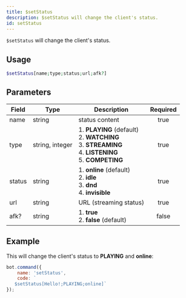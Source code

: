 ```yaml
---
title: $setStatus
description: $setStatus will change the client's status.
id: setStatus
---
```


`$setStatus` will change the client's status.

## Usage

```php
$setStatus[name;type;status;url;afk?]
```

## Parameters 

| Field  | Type            | Description                                                                                                             | Required |
|--------|-----------------|-------------------------------------------------------------------------------------------------------------------------|:--------:|
| name   | string          | status content                                                                                                          |   true   |
| type   | string, integer | 1. **PLAYING** (default) <br /> 2. **WATCHING** <br /> 3. **STREAMING** <br /> 4. **LISTENING** <br /> 5. **COMPETING** |   true   |
| status | string          | 1. **online** (default) <br /> 2. **idle** <br /> 3. **dnd** <br /> 4. **invisible**                                    |   true   |
| url    | string          | URL (streaming status)                                                                                                  |   true   |
| afk?   | string          | 1. **true** <br /> 2. **false** (default)                                                                               |  false   |

## Example

This will change the client's status to **PLAYING** and **online**:

```javascript
bot.command({
    name: 'setStatus',
    code: `
   $setStatus[Hello!;PLAYING;online]`
});
```